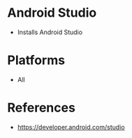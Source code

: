 # Android Studio

- Installs Android Studio

# Platforms

- All

# References

- https://developer.android.com/studio
